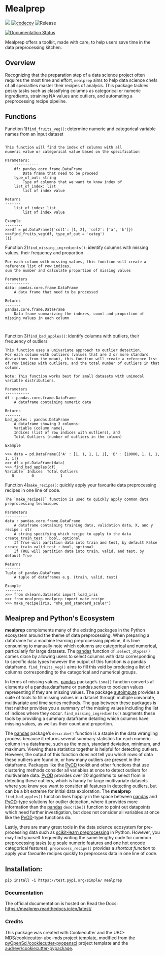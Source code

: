 # Mealprep 

![](https://github.com/mglu123/mealprep/workflows/build/badge.svg) [![codecov](https://codecov.io/gh/mglu123/foocat/branch/master/graph/badge.svg)](https://codecov.io/gh/mglu123/mealprep) ![Release](https://github.com/mglu123/mealprep/workflows/Release/badge.svg)

[![Documentation Status](https://readthedocs.org/projects/mealprep/badge/?version=latest)](https://mealprep.readthedocs.io/en/latest/?badge=latest)

Mealprep offers a toolkit, made with care, to help users save time in the data preprocessing kitchen.

## Overview

Recognizing that the preparation step of a data science project often requires the most time and effort, `mealprep` aims to help data science chefs of all specialties master their recipes of analysis. This package tackles pesky tasks such as classifying columns as categorical or numeric ingredients, straining NA values and outliers, and automating a preprocessing recipe pipeline.

## Functions
Function 1)`find_fruits_veg()`: determine numeric and categorical variable names from an input dataset
```

This function will find the index of columns with all
numeric value or categorical value based on the specification

Parameters:
    -----------
    df: pandas.core.frame.DataFrame
        Data frame that need to be proceed
    type_of_out: string
        Type of columns that we want to know index of
    list_of_index: list
        list of index value

Returns
-------
    list_of_index: list
        list of index value

Example
--------
>>>df = pd.DataFrame({'col1': [1, 2], 'col2': ['a', 'b']})
>>>find_fruits_veg(df, type_of_out = 'categ')
[1]

```

Function 2)`find_missing_ingredients()`: identify columns with missing values, their frequency and proportion
```
For each column with missing values, this function will create a reference list of row indices, 
sum the number and calculate proportion of missing values 

Parameters
-----------
data: pandas.core.frame.DataFrame
    A data frame that need to be processed

Returns
-------
pandas.core.frame.DataFrame
    Data frame summarizing the indexes, count and proportion of missing values in each column

    
```

Function 3)`find_bad_apples()`: identify columns with outliers, their frequency of outliers
```
This function uses a univariate approach to outlier detection.
For each column with outliers (values that are 3 or more standard deviations from the mean), this function will create a reference list of row indices with outliers, and the total number of outliers in that column.

Note: This function works best for small datasets with unimodal variable distributions.

Parameters
-----------
df : pandas.core.frame.DataFrame
    A dataframe containing numeric data

Returns
-------
bad_apples : pandas.DataFrame
    A dataframe showing 3 columns:
    Variable (column name),
    Indices (list of row indices with outliers), and
    Total Outliers (number of outliers in the column)

Example
--------
>>> data = pd.DataFrame({'A' : [1, 1, 1, 1, 1], 'B' : [10000, 1, 1, 1, 1, 1]}
>>> df = pd.DataFrame(data)
>>> find_bad_apples(df)
Variable  Indices  Total Outliers
   B        0            1
```

Function 4)`make_recipe()`: quickly apply your favourite data preprocessing recipes in one line of code.
```
The `make_recipe()` function is used to quickly apply common data preprocessing techniques
    
Parameters
----------
data : pandas.core.frame.DataFrame
    A dataframe containing training data, validation data, X, and y
recipe : str
    A string specifying which recipe to apply to the data
create_train_test : bool, optional
    If True will partition data into train and test, by default False
create_train_valid_test : bool, optional
    If TRUE will partition data into train, valid, and test, by default True

Returns
-------
Tuple of pandas.DataFrame
    A tuple of dataframes e.g. (train, valid, test)
    
Example
--------
>>> from sklearn.datasets import load_iris
>>> from mealprep.mealprep import make recipe
>>> make_recipe(iris, "ohe_and_standard_scaler")     
```

## Mealprep and Python's Ecosystem

**mealprep** complements many of the existing packages in the Python ecosystem around the theme of data preprocessing. When preparing a dataframe for a machine learning preprocessing pipeline, it is time consuming to manually note which columns are categorical and numerical, particularly for large datasets. The [pandas](https://pypi.org/project/pandas/) function `df.select_dtypes()` comes close by allowing users to select columns with data corresponding to specific data types however the output of this function is a pandas dataframe. `find_fruits_veg()` aims to fill this void by producing a list of columns corresponding to the categorical and numerical groups.  

In terms of missing values, [pandas](https://pypi.org/project/pandas/) package’s `isna()` function converts all elements of a pandas.dataframe or pandas.series to boolean values representing if they are missing values. The package [autoimpute](https://autoimpute.readthedocs.io/en/latest/) provides a suite of tools to fill missing values in a dataset through multiple univariate, multivariate and time series methods. The gap between these packages is that neither provides you a summary of the missing values including the list of indices where they occur. `find_missing_ingredients()` augments these tools by providing a summary dataframe detailing which columns have missing values, as well as their count and proportion.

The [pandas](https://pypi.org/project/pandas/) package’s `describe()` function is a staple in the data wrangling process because it returns several summary statistics for each numeric column in a dataframe, such as the mean, standard deviation, minimum, and maximum. Viewing these statistics together is helpful for detecting outliers. However, the output of this function does not tell you which rows of data these outliers are found in, or how many outliers are present in the dataframe. Packages like the [PyOD](https://pyod.readthedocs.io/en/latest/) toolkit and other functions that use clustering methods consider all variables at once to detect outliers for multivariate data. [PyOD](https://pyod.readthedocs.io/en/latest/) provides over 20 algorithms to select from in detecting these outliers, which is handy for large multivariate datasets where you know you want to consider all features in detecting outliers, but can be a bit extreme for initial data exploration. The **mealprep** `find_bad_apples()` function lives happily in the space between [pandas](https://pypi.org/project/pandas/) and [PyOD](https://pyod.readthedocs.io/en/latest/)-type solutions for outlier detection, where it provides more information than the [pandas](https://pypi.org/project/pandas/) `describe()` function to point out datapoints which need further investigation, but does not consider all variables at once like the [PyOD](https://pyod.readthedocs.io/en/latest/)-type functions do.

Lastly, there are many great tools in the data science ecosystem for pre-processing data such as [scikit-learn preprocessing](https://scikit-learn.org/stable/modules/preprocessing.html) in Python. However, you may find yourself frequently writing the same lengthy code for common preprocessing tasks (e.g scale numeric features and one hot encode categorical features). `preprocess_recipe()` provides a _shortcut function_ to apply your favourite recipes quickly to preprocess data in one line of code.




## Installation:

```
pip install -i https://test.pypi.org/simple/ mealprep
```



### Documentation
The official documentation is hosted on Read the Docs: <https://mealprep.readthedocs.io/en/latest/>

### Credits
This package was created with Cookiecutter and the UBC-MDS/cookiecutter-ubc-mds project template, modified from the [pyOpenSci/cookiecutter-pyopensci](https://github.com/pyOpenSci/cookiecutter-pyopensci) project template and the [audreyr/cookiecutter-pypackage](https://github.com/audreyr/cookiecutter-pypackage).
